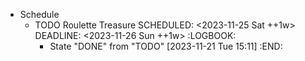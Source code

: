 - Schedule
	- TODO Roulette Treasure 
	  SCHEDULED: <2023-11-25 Sat ++1w>
	  DEADLINE: <2023-11-26 Sun ++1w>
	  :LOGBOOK:
	  * State "DONE" from "TODO" [2023-11-21 Tue 15:11]
	  :END: